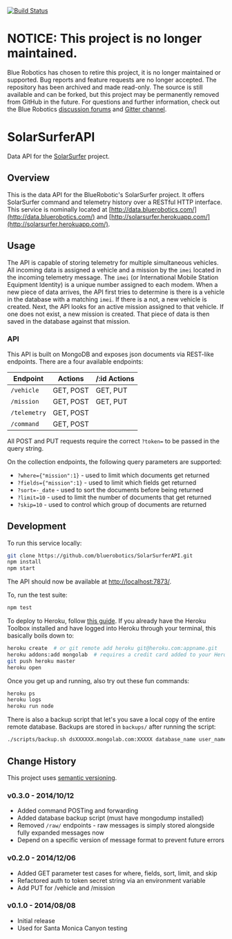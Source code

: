 [![Build Status](https://travis-ci.org/bluerobotics/SolarSurferAPI.svg?branch=master)](https://travis-ci.org/bluerobotics/SolarSurferAPI)

# NOTICE: This project is no longer maintained.
Blue Robotics has chosen to retire this project, it is no longer maintained or supported. Bug reports and feature requests are no longer accepted.  The repository has been archived and made read-only. The source is still available and can be forked, but this project may be permanently removed from GitHub in the future. For questions and further information, check out the Blue Robotics [discussion forums](https://discuss.bluerobotics.com) and [Gitter channel](https://gitter.im/bluerobotics/discussion).

# SolarSurferAPI

Data API for the [SolarSurfer](http://bluerobotics.com/) project.

## Overview

This is the data API for the BlueRobotic's SolarSurfer project. It offers SolarSurfer command and telemetry history over a RESTful HTTP interface. This service is nominally located at [http://data.bluerobotics.com/](http://data.bluerobotics.com/) and [http://solarsurfer.herokuapp.com/](http://solarsurfer.herokuapp.com/).

## Usage

The API is capable of storing telemetry for multiple simultaneous vehicles. All incoming data is assigned a vehicle and a mission by the `imei` located in the incoming telemetry message. The `imei` (or International Mobile Station Equipment Identity) is a unique number assigned to each modem. When a new piece of data arrives, the API first tries to determine is there is a vehicle in the database with a matching `imei`. If there is a not, a new vehicle is created. Next, the API looks for an active mission assigned to that vehicle. If one does not exist, a new mission is created. That piece of data is then saved in the database against that mission.

### API

This API is built on MongoDB and exposes json documents via REST-like endpoints. There are a four available endpoints:

Endpoint | Actions | /:id Actions
--- | --- | ---
`/vehicle` | GET, POST | GET, PUT
`/mission` | GET, POST | GET, PUT
`/telemetry`| GET, POST |
`/command` | GET, POST |

All POST and PUT requests require the correct `?token=` to be passed in the query string.

On the collection endpoints, the following query parameters are supported:

* `?where={"mission":1}` - used to limit which documents get returned
* `?fields={"mission":1}` - used to limit which fields get returned
* `?sort=-_date` - used to sort the documents before being returned
* `?limit=10` - used to limit the number of documents that get returned
* `?skip=10` - used to control which group of documents are returned

## Development

To run this service locally:

```bash
git clone https://github.com/bluerobotics/SolarSurferAPI.git
npm install
npm start
```

The API should now be available at [http://localhost:7873/](http://localhost:7873/).

To, run the test suite:

```bash
npm test
```

To deploy to Heroku, follow [this guide](https://devcenter.heroku.com/articles/getting-started-with-nodejs). If you already have the Heroku Toolbox installed and have logged into Heroku through your terminal, this basically boils down to:

```bash
heroku create  # or git remote add heroku git@heroku.com:appname.git 
heroku addons:add mongolab  # requires a credit card added to your Heroku account
git push heroku master
heroku open
```

Once you get up and running, also try out these fun commands:

```bash
heroku ps
heroku logs
heroku run node
```

There is also a backup script that let's you save a local copy of the entire remote database. Backups are stored in `backups/` after running the script:

```bash
./scripts/backup.sh dsXXXXXX.mongolab.com:XXXXX database_name user_name password
```

## Change History

This project uses [semantic versioning](http://semver.org/).

### v0.3.0 - 2014/10/12

* Added command POSTing and forwarding
* Added database backup script (must have mongodump installed)
* Removed `/raw/` endpoints - raw messages is simply stored alongside fully expanded messages now
* Depend on a specific version of message format to prevent future errors

### v0.2.0 - 2014/12/06

* Added GET parameter test cases for where, fields, sort, limit, and skip
* Refactored auth to token secret string via an environment variable
* Add PUT for /vehicle and /mission

### v0.1.0 - 2014/08/08

* Initial release
* Used for Santa Monica Canyon testing
